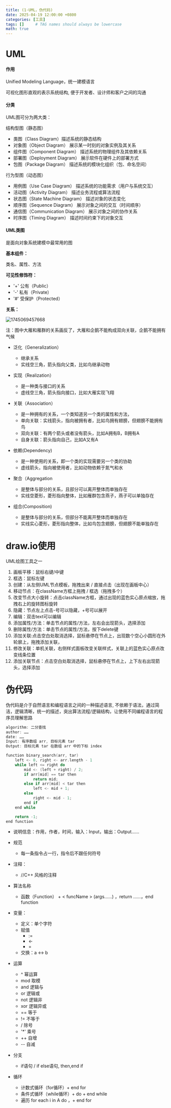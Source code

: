 ```yaml
---
title: (1·UML，伪代码)
date: 2025-04-19 12:00:00 +0800
categories: [工具]
tags: []     # TAG names should always be lowercase
math: true
---
```

# UML

#### 作用

Unified Modeling Language，统一建模语言

可视化图形直观的表示系统结构, 便于开发者、设计师和客户之间的沟通

#### 分类

UML图可分为两大类：

结构型图（静态图）

* 类图（Class Diagram）描述系统的静态结构
* 对象图（Object Diagram）	展示某一时刻的对象实例及其关系
* 组件图（Component Diagram）	描述系统的物理组件及其依赖关系
* 部署图（Deployment Diagram）	展示软件在硬件上的部署方式
* 包图（Package Diagram）	描述系统的模块化组织（包、命名空间）

行为型图（动态图）

* 用例图（Use Case Diagram）	描述系统的功能需求（用户与系统交互）
* 活动图（Activity Diagram）	描述业务流程或算法流程
* 状态图（State Machine Diagram）	描述对象的状态变化
* 顺序图（Sequence Diagram）	展示对象之间的交互（时间顺序）
* 通信图（Communication Diagram）	展示对象之间的协作关系
* 时序图（Timing Diagram）	描述时间约束下的对象交互

#### UML类图

是面向对象系统建模中最常用的图

**基本组件：**

类名、属性、方法

**可见性修饰符：**

* '+' 公有（Public）
* '-' 私有（Private）
* '#' 受保护（Protected）

**关系：**

![1745069457668](/assets/img/blog/Tool/UML图.png)

注：图中大雁和雁群的关系画反了，大雁和企鹅不能构成双向关联，企鹅不能拥有气候

* 泛化（Generalization）
  * 继承关系
  * 实线空三角，箭头指向父类，比如鸟继承动物
* 实现（Realization）
  * 是一种类与接口的关系
  * 虚线空三角，箭头指向接口，比如大雁实现飞翔

* 关联（Association）
  * 是一种拥有的关系，一个类知道另一个类的属性和方法，
  * 单向关联：实线箭头，指向被拥有者，比如鸟拥有翅膀，但翅膀不能拥有鸟
  * 双向关联：有两个箭头或者没有箭头，比如A拥有B，B拥有A
  * 自身关联：箭头指向自己，比如A又有A
* 依赖(Dependency)
  * 是一种使用的关系，即一个类的实现需要另一个类的协助
  * 虚线箭头，指向被使用者，比如动物依赖于氮气和水

* 聚合（Aggregation
  * 是整体与部分的关系，且部分可以离开整体而单独存在
  * 实线空菱形，菱形指向整体，比如雁群包含燕子，燕子可以单独存在
* 组合(Composition)
  * 是整体与部分的关系，但部分不能离开整体而单独存在
  * 实线实心菱形，菱形指向整体，比如鸟包含翅膀，但翅膀不能单独存在

# draw.io使用

UML绘图工具之一

1. 画板平移：鼠标右键/中键
2. 框选：鼠标左键
3. 创建：从左侧UML节点模板，拖拽出来 / 直接点击（出现在画板中心）
4. 移动节点：在className方框上拖拽 / 框选（拖拽多个）
5. 改变节点大小旋转：点击className方框，通过出现的蓝色实心原点缩放，拖拽右上的旋转图标旋转
6. 隐藏：节点左上点击-号可以隐藏，+号可以展开
7. 编辑：双击text可以编辑
8. 添加属性/方法：单击节点的属性/方法，左右会出现箭头，选择添加
9. 删除属性/方法：单击节点的属性/方法，按下delete键
10. 添加关联:点击空白处取消选择，鼠标悬停在节点上，出现数个空心小圆形在外轮廓上，拖拽添加关联，
11. 修改关联：单机关联，右侧样式面板改变关联样式，关联上的蓝色实心原点改变线条位置
12. 添加关联节点：点击空白处取消选择，鼠标悬停在节点上，上下左右出现箭头，选择添加

# 伪代码

伪代码是介于自然语言和编程语言之间的一种描述语言, 不依赖于语法，通过简洁，逻辑清晰，统一的描述，突出算法流程/逻辑结构，让使用不同编程语言的程序员理解思路

```c++
algorithm: 二分查找
author: ……
date: ……
Input: 有序数组 arr, 目标元素 tar
Output: 目标元素 tar 在数组 arr 中的下标 index

function binary_search(arr, tar)
    left <- 0, right <- arr.length - 1
    while left <= right do
        mid <- (left + right) / 2;
        if arr[mid] == tar then
            return mid;
        else if arr[mid] < tar then
            left <- mid + 1;
        else
            right <- mid - 1;
        end if
    end while

    return -1;
end function
```

* 说明信息：作用，作者，时间，输入：Input，输出：Output……

* 规范
  * 每一条指令占一行，指令后不跟任何符号
* 注释：
  * //C++ 风格的注释
* 算法名称
  * 函数（Function） + < funcName > (args……) ，return ……，end function
* 变量：
  * 定义：单个字符
  * 赋值
    * :=
    * <-
    * =
  * 交换：a <-> b
* 运算
  * ^ 幂运算
  * mod 取模
  * and 逻辑与
  * or 逻辑或
  * not 逻辑非
  * xor 逻辑异或
  * == 等于
  * != 不等于
  * / 除号
  * '*' 乘号
  * ++ 自增
  * -- 自减
* 分支
  * if语句 / if else语句, then,end if
* 循环
  * 计数式循环（for循环）+ end for
  * 条件式循环（while循环）+ do + end while
  * 遍历 for each i in A do ，+ end for

